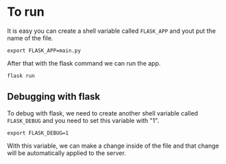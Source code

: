 # To run
It is easy you can create a shell variable called `FLASK_APP` and yout put the name of the file.

`export FLASK_APP=main.py`

After that with the flask command we can run the app.

`flask run`

## Debugging with flask
To debug with flask, we need to create another shell variable called  `FLASK_DEBUG` and you need to set this variable with "1".

`export FLASK_DEBUG=1`

With this variable, we can make a change inside of the file and that change will be automatically applied to the server.

